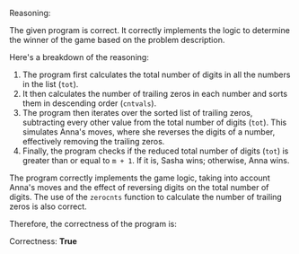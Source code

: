 Reasoning:

The given program is correct. It correctly implements the logic to determine the winner of the game based on the problem description.

Here's a breakdown of the reasoning:

1. The program first calculates the total number of digits in all the numbers in the list (`tot`).
2. It then calculates the number of trailing zeros in each number and sorts them in descending order (`cntvals`).
3. The program then iterates over the sorted list of trailing zeros, subtracting every other value from the total number of digits (`tot`). This simulates Anna's moves, where she reverses the digits of a number, effectively removing the trailing zeros.
4. Finally, the program checks if the reduced total number of digits (`tot`) is greater than or equal to `m + 1`. If it is, Sasha wins; otherwise, Anna wins.

The program correctly implements the game logic, taking into account Anna's moves and the effect of reversing digits on the total number of digits. The use of the `zerocnts` function to calculate the number of trailing zeros is also correct.

Therefore, the correctness of the program is:

Correctness: **True**